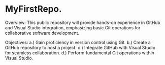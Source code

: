 # MyFirstRepo.
Overview:
This public repository will provide hands-on experience in GitHub and Visual Studio integration, emphasizing basic Git operations for collaborative software development.

Objectives:
a.) Gain proficiency in version control using Git.
b.) Create a GitHub repository to host a project.
c.) Integrate GitHub with Visual Studio for seamless collaboration.
d.) Perform fundamental Git operations within Visual Studio.
